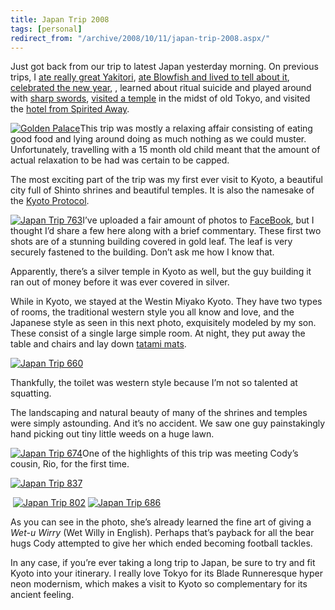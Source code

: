 ```yaml
---
title: Japan Trip 2008
tags: [personal]
redirect_from: "/archive/2008/10/11/japan-trip-2008.aspx/"
---
```


Just got back from our trip to latest Japan yesterday morning. On
previous trips, I [ate really great
Yakitori](https://haacked.com/archive/2005/08/05/dreamingofyakitori.aspx "Yakitori"),
[ate Blowfish and lived to tell about
it](https://haacked.com/archive/2005/01/09/i-ate-blowfish.aspx "Eating Blowfish"),
[celebrated the new
year](https://haacked.com/archive/2005/01/01/new-year-in-tokyo.aspx "Celebrated the new year"),
, learned about ritual suicide and played around with [sharp
swords](https://haacked.com/archive/2005/01/04/on-seppuku-katanas-samurai.aspx "Seppuku Katanas"),
[visited a
temple](https://haacked.com/archive/2005/07/31/asakusa.aspx "Asakusa") in
the midst of old Tokyo, and visited the [hotel from Spirited
Away](https://haacked.com/archive/2005/07/31/spirited-away-hotel.aspx "Spirited Away").

[![Golden
Palace](https://haacked.com/assets/images/haacked_com/WindowsLiveWriter/JapanTrip2008_E4B6/Japan%20Trip%20748_thumb_1.jpg "Golden Palace")](https://haacked.com/assets/images/haacked_com/WindowsLiveWriter/JapanTrip2008_E4B6/Japan%20Trip%20748_2.jpg)This
trip was mostly a relaxing affair consisting of eating good food and
lying around doing as much nothing as we could muster. Unfortunately,
travelling with a 15 month old child meant that the amount of actual
relaxation to be had was certain to be capped.

The most exciting part of the trip was my first ever visit to Kyoto, a
beautiful city full of Shinto shrines and beautiful temples. It is also
the namesake of the [Kyoto
Protocol](http://en.wikipedia.org/wiki/Kyoto_Protocol "Kyoto Protocol").

[![Japan Trip
763](https://haacked.com/assets/images/haacked_com/WindowsLiveWriter/JapanTrip2008_E4B6/Japan%20Trip%20763_thumb.jpg "Japan Trip 763")](https://haacked.com/assets/images/haacked_com/WindowsLiveWriter/JapanTrip2008_E4B6/Japan%20Trip%20763.jpg)I’ve
uploaded a fair amount of photos to
[FaceBook](http://facebook.com/ "Facebook"), but I thought I’d share a
few here along with a brief commentary. These first two shots are of a
stunning building covered in gold leaf. The leaf is very securely
fastened to the building. Don’t ask me how I know that.

Apparently, there’s a silver temple in Kyoto as well, but the guy
building it ran out of money before it was ever covered in silver.

While in Kyoto, we stayed at the Westin Miyako Kyoto. They have two
types of rooms, the traditional western style you all know and love, and
the Japanese style as seen in this next photo, exquisitely modeled by my
son. These consist of a single large simple room. At night, they put
away the table and chairs and lay down [tatami
mats](http://en.wikipedia.org/wiki/Tatami "Tatami on Wikipedia").

[![Japan Trip
660](https://haacked.com/assets/images/haacked_com/WindowsLiveWriter/JapanTrip2008_E4B6/Japan%20Trip%20660_thumb.jpg "Japan Trip 660")](https://haacked.com/assets/images/haacked_com/WindowsLiveWriter/JapanTrip2008_E4B6/Japan%20Trip%20660.jpg)

Thankfully, the toilet was western style because I’m not so talented at
squatting.

The landscaping and natural beauty of many of the shrines and temples
were simply astounding. And it’s no accident. We saw one guy
painstakingly hand picking out tiny little weeds on a huge lawn.

[![Japan Trip
674](https://haacked.com/assets/images/haacked_com/WindowsLiveWriter/JapanTrip2008_E4B6/Japan%20Trip%20674_thumb.jpg "Japan Trip 674")](https://haacked.com/assets/images/haacked_com/WindowsLiveWriter/JapanTrip2008_E4B6/Japan%20Trip%20674.jpg)One
of the highlights of this trip was meeting Cody’s cousin, Rio, for the
first time.

[![Japan Trip
837](https://haacked.com/assets/images/haacked_com/WindowsLiveWriter/JapanTrip2008_E4B6/Japan%20Trip%20837_thumb.jpg "Japan Trip 837")](https://haacked.com/assets/images/haacked_com/WindowsLiveWriter/JapanTrip2008_E4B6/Japan%20Trip%20837.jpg)

 [![Japan Trip
802](https://haacked.com/assets/images/haacked_com/WindowsLiveWriter/JapanTrip2008_E4B6/Japan%20Trip%20802_thumb.jpg "Japan Trip 802")](https://haacked.com/assets/images/haacked_com/WindowsLiveWriter/JapanTrip2008_E4B6/Japan%20Trip%20802.jpg)
[![Japan Trip
686](https://haacked.com/assets/images/haacked_com/WindowsLiveWriter/JapanTrip2008_E4B6/Japan%20Trip%20686_thumb.jpg "Japan Trip 686")](https://haacked.com/assets/images/haacked_com/WindowsLiveWriter/JapanTrip2008_E4B6/Japan%20Trip%20686.jpg)

As you can see in the photo, she’s already learned the fine art of
giving a *Wet-u Wirry* (Wet Willy in English). Perhaps that’s payback
for all the bear hugs Cody attempted to give her which ended becoming
football tackles.

In any case, if you’re ever taking a long trip to Japan, be sure to try
and fit Kyoto into your itinerary. I really love Tokyo for its Blade
Runneresque hyper neon modernism, which makes a visit to Kyoto so
complementary for its ancient feeling.

